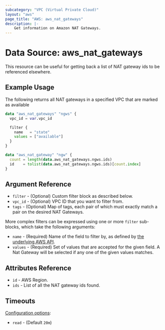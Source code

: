 ```yaml
---
subcategory: "VPC (Virtual Private Cloud)"
layout: "aws"
page_title: "AWS: aws_nat_gateways"
description: |-
    Get information on Amazon NAT Gateways.
---
```


# Data Source: aws_nat_gateways

This resource can be useful for getting back a list of NAT gateway ids to be referenced elsewhere.

## Example Usage

The following returns all NAT gateways in a specified VPC that are marked as available

```terraform
data "aws_nat_gateways" "ngws" {
  vpc_id = var.vpc_id

  filter {
    name   = "state"
    values = ["available"]
  }
}

data "aws_nat_gateway" "ngw" {
  count = length(data.aws_nat_gateways.ngws.ids)
  id    = tolist(data.aws_nat_gateways.ngws.ids)[count.index]
}
```

## Argument Reference

* `filter` - (Optional) Custom filter block as described below.
* `vpc_id` - (Optional) VPC ID that you want to filter from.
* `tags` - (Optional) Map of tags, each pair of which must exactly match
  a pair on the desired NAT Gateways.

More complex filters can be expressed using one or more `filter` sub-blocks,
which take the following arguments:

* `name` - (Required) Name of the field to filter by, as defined by
  [the underlying AWS API](https://docs.aws.amazon.com/AWSEC2/latest/APIReference/API_DescribeNatGateways.html).
* `values` - (Required) Set of values that are accepted for the given field.
  A Nat Gateway will be selected if any one of the given values matches.

## Attributes Reference

* `id` - AWS Region.
* `ids` - List of all the NAT gateway ids found.

## Timeouts

[Configuration options](https://developer.hashicorp.com/terraform/language/resources/syntax#operation-timeouts):

- `read` - (Default `20m`)

<!-- cache-key: cdktf-0.17.0-pre.15 input-a58f89fe83227d2c204c8f6b71fb7b54a662f4875e95e773d9ae8aeaac863fcc -->